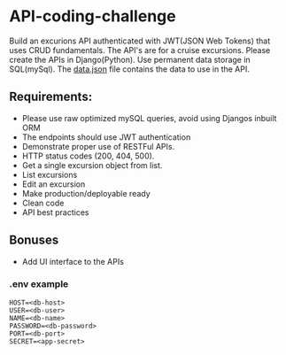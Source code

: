 # API-coding-challenge

Build an excurions API authenticated with JWT(JSON Web Tokens) that uses CRUD fundamentals. The API's are for a cruise excursions. Please create the APIs in Django(Python). Use permanent data storage in SQL(mySql). The [data.json](../master/data.json) file contains the data to use in the API. 

## Requirements:

- Please use raw optimized mySQL queries, avoid using Djangos inbuilt ORM
- The endpoints should use JWT authentication
- Demonstrate proper use of RESTFul APIs. 
- HTTP status codes (200, 404, 500). 
- Get a single excursion object from list. 
- List excursions
- Edit an excursion
- Make production/deployable ready 
- Clean code
- API best practices 

## Bonuses

- Add UI interface to the APIs



### .env example

```
HOST=<db-host>
USER=<db-user>
NAME=<db-name>
PASSWORD=<db-password>
PORT=<db-port>
SECRET=<app-secret>
```
